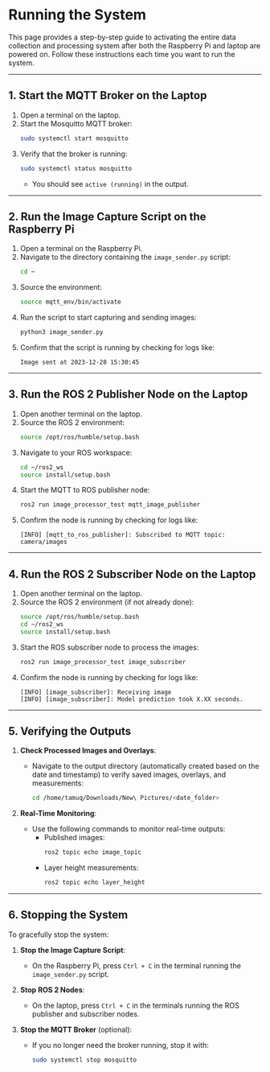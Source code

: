 # **Running the System**

This page provides a step-by-step guide to activating the entire data collection and processing system after both the Raspberry Pi and laptop are powered on. Follow these instructions each time you want to run the system.

---

## **1. Start the MQTT Broker on the Laptop**

1. Open a terminal on the laptop.
2. Start the Mosquitto MQTT broker:
   ```bash
   sudo systemctl start mosquitto
   ```
3. Verify that the broker is running:
   ```bash
   sudo systemctl status mosquitto
   ```
   - You should see `active (running)` in the output.

---

## **2. Run the Image Capture Script on the Raspberry Pi**

1. Open a terminal on the Raspberry Pi.
2. Navigate to the directory containing the `image_sender.py` script:
   ```bash
   cd ~
   ```
3. Source the environment:
   ```bash
   source mqtt_env/bin/activate
   ```
4. Run the script to start capturing and sending images:
   ```bash
   python3 image_sender.py
   ```
5. Confirm that the script is running by checking for logs like:
   ```
   Image sent at 2023-12-28 15:30:45
   ```

---

## **3. Run the ROS 2 Publisher Node on the Laptop**

1. Open another terminal on the laptop.
2. Source the ROS 2 environment:
   ```bash
   source /opt/ros/humble/setup.bash
   ```
3. Navigate to your ROS workspace:
   ```bash
   cd ~/ros2_ws
   source install/setup.bash
   ```
4. Start the MQTT to ROS publisher node:
   ```bash
   ros2 run image_processor_test mqtt_image_publisher
   ```
5. Confirm the node is running by checking for logs like:
   ```
   [INFO] [mqtt_to_ros_publisher]: Subscribed to MQTT topic: camera/images
   ```

---

## **4. Run the ROS 2 Subscriber Node on the Laptop**

1. Open another terminal on the laptop.
2. Source the ROS 2 environment (if not already done):
   ```bash
   source /opt/ros/humble/setup.bash
   cd ~/ros2_ws
   source install/setup.bash
   ```
3. Start the ROS subscriber node to process the images:
   ```bash
   ros2 run image_processor_test image_subscriber
   ```
4. Confirm the node is running by checking for logs like:
   ```
   [INFO] [image_subscriber]: Receiving image
   [INFO] [image_subscriber]: Model prediction took X.XX seconds.
   ```

---

## **5. Verifying the Outputs**

1. **Check Processed Images and Overlays**:
   - Navigate to the output directory (automatically created based on the date and timestamp) to verify saved images, overlays, and measurements:
     ```bash
     cd /home/tamuq/Downloads/New\ Pictures/<date_folder>
     ```

2. **Real-Time Monitoring**:
   - Use the following commands to monitor real-time outputs:
     - Published images:
       ```bash
       ros2 topic echo image_topic
       ```
     - Layer height measurements:
       ```bash
       ros2 topic echo layer_height
       ```

---

## **6. Stopping the System**

To gracefully stop the system:
1. **Stop the Image Capture Script**:
   - On the Raspberry Pi, press `Ctrl + C` in the terminal running the `image_sender.py` script.

2. **Stop ROS 2 Nodes**:
   - On the laptop, press `Ctrl + C` in the terminals running the ROS publisher and subscriber nodes.

3. **Stop the MQTT Broker** (optional):
   - If you no longer need the broker running, stop it with:
     ```bash
     sudo systemctl stop mosquitto
     ```


